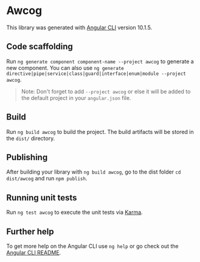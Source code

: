 # Awcog

This library was generated with [Angular CLI](https://github.com/angular/angular-cli) version 10.1.5.

## Code scaffolding

Run `ng generate component component-name --project awcog` to generate a new component. You can also use `ng generate directive|pipe|service|class|guard|interface|enum|module --project awcog`.
> Note: Don't forget to add `--project awcog` or else it will be added to the default project in your `angular.json` file. 

## Build

Run `ng build awcog` to build the project. The build artifacts will be stored in the `dist/` directory.

## Publishing

After building your library with `ng build awcog`, go to the dist folder `cd dist/awcog` and run `npm publish`.

## Running unit tests

Run `ng test awcog` to execute the unit tests via [Karma](https://karma-runner.github.io).

## Further help

To get more help on the Angular CLI use `ng help` or go check out the [Angular CLI README](https://github.com/angular/angular-cli/blob/master/README.md).
